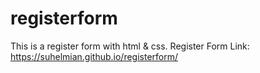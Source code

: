 # registerform
This is a register form with html &amp; css. Register Form Link: https://suhelmian.github.io/registerform/
